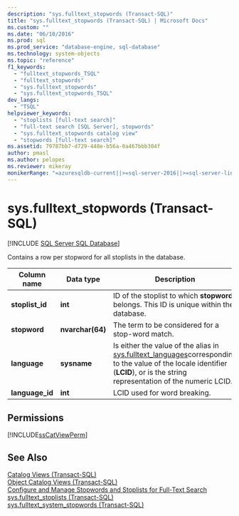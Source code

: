 ```yaml
---
description: "sys.fulltext_stopwords (Transact-SQL)"
title: "sys.fulltext_stopwords (Transact-SQL) | Microsoft Docs"
ms.custom: ""
ms.date: "06/10/2016"
ms.prod: sql
ms.prod_service: "database-engine, sql-database"
ms.technology: system-objects
ms.topic: "reference"
f1_keywords: 
  - "fulltext_stopwords_TSQL"
  - "fulltext_stopwords"
  - "sys.fulltext_stopwords"
  - "sys.fulltext_stopwords_TSQL"
dev_langs: 
  - "TSQL"
helpviewer_keywords: 
  - "stoplists [full-text search]"
  - "full-text search [SQL Server], stopwords"
  - "sys.fulltext_stopwords catalog view"
  - "stopwords [full-text search]"
ms.assetid: 79787bb7-d729-448e-b56a-0a467bbb304f
author: pmasl
ms.author: pelopes
ms.reviewer: mikeray
monikerRange: "=azuresqldb-current||>=sql-server-2016||>=sql-server-linux-2017||=azuresqldb-mi-current"
---
```

# sys.fulltext_stopwords (Transact-SQL)
[!INCLUDE [SQL Server SQL Database](../../includes/applies-to-version/sql-asdb.md)]

  Contains a row per stopword for all stoplists in the database.  
 
|Column name|Data type|Description|  
|-----------------|---------------|-----------------|  
|**stoplist_id**|**int**|ID of the stoplist to which **stopword** belongs. This ID is  unique within the database.|  
|**stopword**|**nvarchar(64)**|The term to be considered for a stop-word match.|  
|**language**|**sysname**|Is either the value of the alias in [sys.fulltext_languages](../../relational-databases/system-catalog-views/sys-fulltext-languages-transact-sql.md)corresponding to the value of the locale identifier (**LCID**), or is the string representation of the numeric LCID.|  
|**language_id**|**int**|LCID used for word breaking.|  
  
## Permissions  
 [!INCLUDE[ssCatViewPerm](../../includes/sscatviewperm-md.md)]  
  
## See Also  
 [Catalog Views &#40;Transact-SQL&#41;](../../relational-databases/system-catalog-views/catalog-views-transact-sql.md)   
 [Object Catalog Views &#40;Transact-SQL&#41;](../../relational-databases/system-catalog-views/object-catalog-views-transact-sql.md)   
 [Configure and Manage Stopwords and Stoplists for Full-Text Search](../../relational-databases/search/configure-and-manage-stopwords-and-stoplists-for-full-text-search.md)   
 [sys.fulltext_stoplists &#40;Transact-SQL&#41;](../../relational-databases/system-catalog-views/sys-fulltext-stoplists-transact-sql.md)   
 [sys.fulltext_system_stopwords &#40;Transact-SQL&#41;](../../relational-databases/system-catalog-views/sys-fulltext-system-stopwords-transact-sql.md)  
  
  
